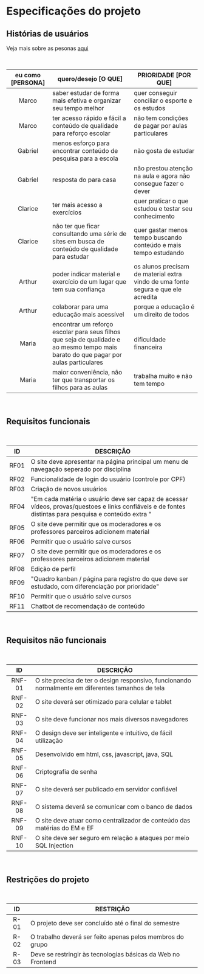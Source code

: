 # Especificações do projeto

## Histórias de usuários

Veja mais sobre as pesonas [aqui](https://github.com/ICEI-PUC-Minas-PPLCC-TI/tiaw-ppl-cc-m-20212-aulas-particulares-01/blob/master/Documentacao/00-Design_Thinking/2.1-Empatia_Personas.md)

<br>

| eu como [PERSONA] |                                                          quero/desejo [O QUE]                                                         |                                PRIORIDADE [POR QUE]                               |
|:-----------------:|---------------------------------------------------------------------------------------------------------------------------------------|-----------------------------------------------------------------------------------|
| Marco             | saber estudar de forma mais efetiva e organizar seu tempo melhor                                                                      | quer conseguir conciliar o esporte e os estudos                                   |
| Marco             | ter acesso rápido e fácil a conteúdo  de qualidade para reforço escolar                                                               | não tem condições de pagar por aulas particulares                                 |
| Gabriel           | menos esforço para encontrar conteúdo de pesquisa para a escola                                                                       | não gosta de estudar                                                              |
| Gabriel           | resposta do para casa                                                                                                                 | não prestou atenção na aula e  agora não consegue fazer o dever                   |
| Clarice           | ter mais acesso a exercícios                                                                                                          | quer praticar o que estudou e testar seu conhecimento                             |
| Clarice           | não ter que ficar consultando uma série de sites em busca de  conteúdo de qualidade para estudar                                      | quer gastar menos tempo buscando  conteúdo e mais tempo estudando                 |
| Arthur            | poder indicar material e exercício de um lugar que tem sua  confiança                                                                 | os alunos precisam de material extra vindo de uma fonte segura e que ele acredita |
| Arthur            | colaborar para uma educação mais acessível                                                                                            | porque a educação é um direito de todos                                           |
| Maria             | encontrar um reforço escolar para seus filhos que seja de qualidade e  ao mesmo tempo mais barato do que pagar por aulas particulares | dificuldade financeira                                                            |
| Maria             | maior conveniência, não ter que transportar os filhos para as aulas                                                                   | trabalha muito e não tem tempo                                                    |


<br>

## Requisitos funcionais

<br>

| ID   | DESCRIÇÃO                                                                                                                                              |
|:----:|--------------------------------------------------------------------------------------------------------------------------------------------------------|
| RF01 | O site deve apresentar na página principal um menu de navegação seperado por disciplina                                                                |
| RF02 | Funcionalidade de login do usuário (controle por CPF)                                                                                                  |
| RF03 | Criação de novos usuários                                                                                                                              | 
| RF04 | "Em cada matéria o usuário deve ser capaz de acessar vídeos, provas/questoes e links confiáveis e de fontes distintas para pesquisa e conteúdo extra " |
| RF05 | O site deve permitir que os moderadores e os professores parceiros adicionem material                                                                  |
| RF06 | Permitir que o usuário salve cursos                                                                                                                    |
| RF07 | O site deve permitir que os moderadores e os professores parceiros adicionem material                                                                  |
| RF08 | Edição de perfil                                                                                                                                       |
| RF09 | "Quadro kanban / página para registro do que deve ser estudado, com diferenciação por prioridade"                                                      |
| RF10 | Permitir que o usuário salve cursos                                                                                                                    |
| RF11 | Chatbot de recomendação de conteúdo                                                                                                                    |                                                                                          

<br>

## Requisitos não funcionais

<br>

|   ID   |                                             DESCRIÇÃO                                             | 
|:------:|---------------------------------------------------------------------------------------------------|
| RNF-01 | O site precisa de ter o design responsivo, funcionando normalmente em diferentes tamanhos de tela |
| RNF-02 | O site deverá ser otimizado para celular e tablet                                                 |
| RNF-03 | O site deve funcionar nos mais diversos navegadores                                               |
| RNF-04 | O design deve ser inteligente e intuitivo, de fácil utilização                                    |
| RNF-05 | Desenvolvido em html, css, javascript, java, SQL                                                  |
| RNF-06 | Criptografia de senha                                                                             |
| RNF-07 | O site deverá ser publicado em servidor confiável                                                 |
| RNF-08 | O sistema deverá se comunicar com o banco de dados                                                |
| RNF-09 | O site deve atuar como centralizador de conteúdo das matérias do EM e EF                          |
| RNF-10 | O site deve ser seguro em relação a ataques por meio SQL Injection                                |
<br>

## Restrições do projeto

<br>

| ID   | RESTRIÇÃO                                                    |
|:----:|--------------------------------------------------------------|
| R-01 | O projeto deve ser concluído até o final do semestre         |
| R-02 | O trabalho deverá ser feito apenas pelos membros do grupo    |
| R-03 | Deve se restringir às tecnologias básicas da Web no Frontend |
